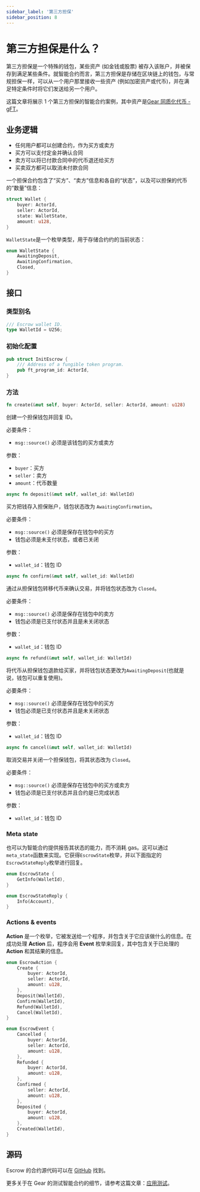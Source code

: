 ```yaml
---
sidebar_label: '第三方担保'
sidebar_position: 8
---
```


# 第三方担保是什么？

第三方担保是一个特殊的钱包，某些资产 (如金钱或股票) 被存入该账户，并被保存到满足某些条件。就智能合约而言，第三方担保是存储在区块链上的钱包，与常规担保一样，可以从一个用户那里接收一些资产 (例如加密资产或代币)，并在满足特定条件时将它们发送给另一个用户。

这篇文章将展示 1 个第三方担保的智能合约案例，其中资产是[Gear 同质化代币 - gFT](/examples/gft-20)。

## 业务逻辑

* 任何用户都可以创建合约，作为买方或卖方
* 买方可以支付定金并确认合同
* 卖方可以将已付款合同中的代币退还给买方
* 买卖双方都可以取消未付款合同

一个担保合约包含了“买方”、“卖方”信息和各自的“状态”，以及可以担保的代币的“数量”信息：

```rust
struct Wallet {
    buyer: ActorId,
    seller: ActorId,
    state: WalletState,
    amount: u128,
}
```

`WalletState`是一个枚举类型，用于存储合约约的当前状态：

```rust
enum WalletState {
    AwaitingDeposit,
    AwaitingConfirmation,
    Closed,
}
```

## 接口

### 类型别名
```rust
/// Escrow wallet ID.
type WalletId = U256;
```

### 初始化配置
```rust
pub struct InitEscrow {
    /// Address of a fungible token program.
    pub ft_program_id: ActorId,
}
```

### 方法

```rust
fn create(&mut self, buyer: ActorId, seller: ActorId, amount: u128)
```

创建一个担保钱包并回复 ID。


必要条件：
* `msg::source()` 必须是该钱包的买方或卖方

参数：
* `buyer`：买方
* `seller`：卖方
* `amount`：代币数量

```rust
async fn deposit(&mut self, wallet_id: WalletId)
```

买方把钱存入担保账户，钱包状态改为 `AwaitingConfirmation`。

必要条件：
* `msg::source()` 必须是保存在钱包中的买方
* 钱包必须是未支付状态，或者已关闭

参数：
* `wallet_id`：钱包 ID

```rust
async fn confirm(&mut self, wallet_id: WalletId)
```

通过从担保钱包转移代币来确认交易，并将钱包状态改为 `Closed`。

必要条件：
* `msg::source()` 必须是保存在钱包中的卖方
* 钱包必须是已支付状态并且是未关闭状态

参数：
* `wallet_id`：钱包 ID

```rust
async fn refund(&mut self, wallet_id: WalletId)
```

将代币从担保钱包退款给买家，并将钱包状态更改为`AwaitingDeposit`(也就是说，钱包可以重复使用)。

必要条件：
* `msg::source()` 必须是保存在钱包中的买方
* 钱包必须是已支付状态并且是未关闭状态

参数：
* `wallet_id`：钱包 ID

```rust
async fn cancel(&mut self, wallet_id: WalletId)
```

取消交易并关闭一个担保钱包，将其状态改为 `Closed`。

必要条件：
* `msg::source()` 必须是保存在钱包中的买方或卖方
* 钱包必须是已支付状态并且合约是已完成状态

参数：
* `wallet_id`：钱包 ID

### Meta state

也可以为智能合约提供报告其状态的能力，而不消耗 gas。这可以通过`meta_state`函数来实现。它获得`EscrowState`枚举，并以下面指定的`EscrowStateReply`枚举进行回复。

```rust
enum EscrowState {
    GetInfo(WalletId),
}
```

```rust
enum EscrowStateReply {
    Info(Account),
}
```

### Actions & events

**Action** 是一个枚举，它被发送给一个程序，并包含关于它应该做什么的信息。在成功处理 **Action** 后，程序会用 **Event** 枚举来回复，其中包含关于已处理的 **Action** 和其结果的信息。

```rust
enum EscrowAction {
    Create {
        buyer: ActorId,
        seller: ActorId,
        amount: u128,
    },
    Deposit(WalletId),
    Confirm(WalletId),
    Refund(WalletId),
    Cancel(WalletId),
}
```

```rust
enum EscrowEvent {
    Cancelled {
        buyer: ActorId,
        seller: ActorId,
        amount: u128,
    },
    Refunded {
        buyer: ActorId,
        amount: u128,
    },
    Confirmed {
        seller: ActorId,
        amount: u128,
    },
    Deposited {
        buyer: ActorId,
        amount: u128,
    },
    Created(WalletId),
}
```

## 源码

Escrow 的合约源代码可以在 [GitHub](https://github.com/gear-dapps/escrow) 找到。

更多关于在 Gear 的测试智能合约的细节，请参考这篇文章：[应用测试](https://wiki.gear-tech.io/zh-cn/developing-contracts/testing/)。
